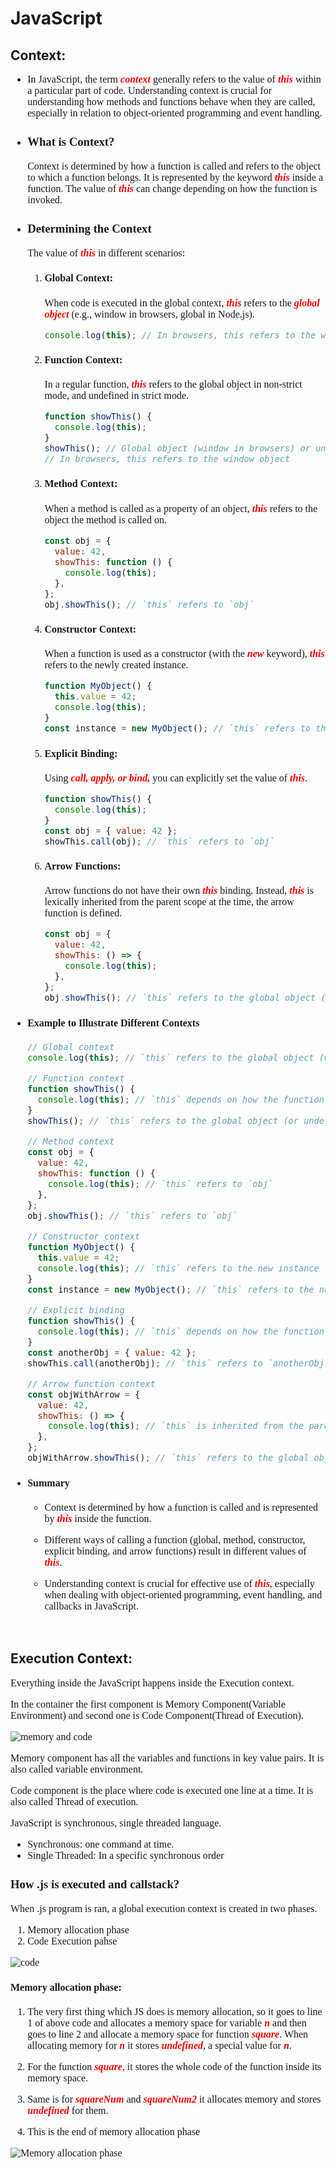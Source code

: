 # JavaScript

## Context:

<ul style="font-size: 16px; font-family: Verdana;">
    <li>
        <p>In JavaScript, the term <strong><em style="color: red;">context</em></strong> generally refers to the value of <strong><em style="color: red;">this</em></strong> within a particular part of code. Understanding context is crucial for understanding how methods and functions behave when they are called, especially in relation to object-oriented programming and event handling.</p>
    </li>
    <li>
        <h3>What is Context?</h3>
        <p>Context is determined by how a function is called and refers to the object to which a function belongs. It is represented by the keyword <strong><em style="color: red;">this</em></strong> inside a function. The value of <strong><em style="color: red;">this</em></strong> can change depending on how the function is invoked.</p>
    </li>
    <li>
        <h3>Determining the Context</h3>
        <p>The value of <strong><em style="color: red;">this</em></strong> in different scenarios:</p>
        <ol>
            <li>
                <h4>Global Context:</h4>
                <p>When code is executed in the global context, <strong><em style="color: red;">this</em></strong> refers to the <strong><em style="color: red;">global object</em></strong> (e.g., window in browsers, global in Node.js).</p>

```js
console.log(this); // In browsers, this refers to the window object
```

</li>
            <li>
                <h4>Function Context:</h4>
                <p>In a regular function, <strong><em style="color: red;">this</em></strong> refers to the global object in non-strict mode, and undefined in strict mode.</p>

```js
function showThis() {
  console.log(this);
}
showThis(); // Global object (window in browsers) or undefined in strict mode
// In browsers, this refers to the window object
```

</li>
            <li>
                <h4>Method Context:</h4>
                <p>When a method is called as a property of an object, <strong><em style="color: red;">this</em></strong> refers to the object the method is called on.</p>

```js
const obj = {
  value: 42,
  showThis: function () {
    console.log(this);
  },
};
obj.showThis(); // `this` refers to `obj`
```

</li>
            <li>
                <h4>Constructor Context:</h4>
                <p>When a function is used as a constructor (with the <strong><em style="color: red;">new</em></strong> keyword), <strong><em style="color: red;">this</em></strong> refers to the newly created instance.</p>

```js
function MyObject() {
  this.value = 42;
  console.log(this);
}
const instance = new MyObject(); // `this` refers to the new instance
```

</li>
            <li>
                <h4>Explicit Binding:</h4>
                <p>Using <strong><em style="color: red;">call, apply, or bind,</em></strong> you can explicitly set the value of <strong><em style="color: red;">this</em></strong>.</p>

```js
function showThis() {
  console.log(this);
}
const obj = { value: 42 };
showThis.call(obj); // `this` refers to `obj`
```

</li>
            <li>
                <h4>Arrow Functions:</h4>
                <p>Arrow functions do not have their own <strong><em style="color: red;">this</em></strong> binding. Instead, <strong><em style="color: red;">this</em></strong> is lexically inherited from the parent scope at the time, the arrow function is defined.</p>

```js
const obj = {
  value: 42,
  showThis: () => {
    console.log(this);
  },
};
obj.showThis(); // `this` refers to the global object (or undefined in strict mode) because `this` is inherited from the parent scope
```

</li>
        </ol>
    </li>
        <li>
            <h4>Example to Illustrate Different Contexts</h4>

```js
// Global context
console.log(this); // `this` refers to the global object (window in browsers)

// Function context
function showThis() {
  console.log(this); // `this` depends on how the function is called
}
showThis(); // `this` refers to the global object (or undefined in strict mode)

// Method context
const obj = {
  value: 42,
  showThis: function () {
    console.log(this); // `this` refers to `obj`
  },
};
obj.showThis(); // `this` refers to `obj`

// Constructor context
function MyObject() {
  this.value = 42;
  console.log(this); // `this` refers to the new instance
}
const instance = new MyObject(); // `this` refers to the new instance

// Explicit binding
function showThis() {
  console.log(this); // `this` depends on how the function is called
}
const anotherObj = { value: 42 };
showThis.call(anotherObj); // `this` refers to `anotherObj`

// Arrow function context
const objWithArrow = {
  value: 42,
  showThis: () => {
    console.log(this); // `this` is inherited from the parent scope
  },
};
objWithArrow.showThis(); // `this` refers to the global object (or undefined in strict mode)
```

</li>
        <li>
            <h4>Summary</h4>
            <ul>
                <li>
                    <p>
                        Context is determined by how a function is called and is represented by <strong><em style="color: red;">this</em></strong> inside the function.
                    </p>
                </li>
                <li>
                    <p>
                        Different ways of calling a function (global, method, constructor, explicit binding, and arrow functions) result in different values of <strong><em style="color: red;">this</em></strong>.
                    </p>
                </li>
                <li>
                    <p>
                        Understanding context is crucial for effective use of <strong><em style="color: red;">this</em></strong>, especially when dealing with object-oriented programming, event handling, and callbacks in JavaScript.
                    </p>
                </li>
            </ul>
        </li>
</ul>
<br>

## Execution Context:

<div style="font-size: 16px; font-family: Verdana;">
  <p>Everything inside the JavaScript happens inside the Execution context.</p>
  <p>In the container the first component is Memory Component(Variable Environment) and second one is Code Component(Thread of Execution).</p>
  <p>
    <img src="./public/memory_and_code.jpg" alt="memory and code" title="Memory and Code">
  </p>
  <p>Memory component has all the variables and functions in key value pairs. It is also called variable environment.</p>
  <p>Code component is the place where code is executed one line at a time. It is also called Thread of execution.</p>
  <p>JavaScript is synchronous, single threaded language.
    <ul>
      <li>Synchronous: one command at time.</li>
      <li>Single Threaded: In a specific synchronous order</li>
    </ul>
  </p>
  <h3>How .js is executed and callstack?</h3>
  <p>When .js program is ran, a global execution context is created in two phases.</p>
  <p>
    <ol>
      <li>Memory allocation phase</li>
      <li>Code Execution pahse</li>
    </ol>
  </p>
  <p>
    <img src="./public/code_snippet_execution_context.jpg" alt="code" title="code">
  </p>
  <h4>Memory allocation phase:</h4>
  <p>
    <ol>
      <li>
        <p>The very first thing which JS does is memory allocation, so it goes to line 1 of above code and allocates a memory space for variable <strong><em style="color: red;">n</em></strong> and then goes to line 2 and allocate a memory space for function <strong><em style="color: red;">square</em></strong>. When allocating memory for <strong><em style="color: red;">n</em></strong> it stores <strong><em style="color: red;">undefined</em></strong>, a special value for <strong><em style="color: red;">n</em></strong>.</p>
      </li>
      <li>
        <p>For the function <strong><em style="color: red;">square</em></strong>, it stores the whole code of the function inside its memory space.</p>
      </li>
      <li>
        <p>Same is for <strong><em style="color: red;">squareNum</em></strong> and <strong><em style="color: red;">squareNum2</em></strong> it allocates memory and stores <strong><em style="color: red;">undefined</em></strong> for them.</p>
      </li>
      <li><p>This is the end of memory allocation phase</p></li>
    </ol>
  </p>
  <p>
    <img src="./public/memory_allocation_phase.jpg" alt="Memory allocation phase" title="Memory allocation phase">
  </p>
</div>
